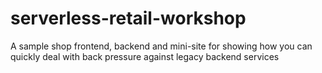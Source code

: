 # serverless-retail-workshop
A sample shop frontend, backend and mini-site for showing how you can quickly deal with back pressure against legacy backend services
